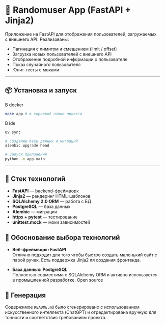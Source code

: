 # 👥 Randomuser App (FastAPI + Jinja2)

Приложение на FastAPI для отображения пользователей, загружаемых с внешнего API. Реализованы:

- Пагинация с лимитом и смещением (limit / offset)
- Загрузка новых пользователей с внешнего API
- Отображение подробной информации о пользователе
- Показ случайного пользователя
- Юнит-тесты с моками

---

## 📦 Установка и запуск
В docker
```bash
make app # в корневой папке проекта
```
В ide
```bash
uv sync

# Создание базы данных и миграций
alembic upgrade head

# Запуск приложения
python -m app.main
```
---

## 🚀 Стек технологий

- **FastAPI** — backend-фреймворк
- **Jinja2** — рендеринг HTML-шаблонов
- **SQLAlchemy 2.0 ORM** — работа с БД
- **PostgreSQL** — база данных
- **Alembic** — миграции
- **httpx + pytest** — тестирование
- **unittest.mock** — моки зависимостей

## 🧠 Обоснование выбора технологий

- **Веб-фреймворк: FastAPI**  
  Отлично подходит для того чтобы быстро создать маленький сайт с парой ручек. Есть поддержка Jinja2 ля создания фронтенда.

- **База данных: PostgreSQL**  
  Полностью совместима с SQLAlchemy ORM и активно используется в промышленной разработке. Open source


## 🤖 Генерация

Содержимое `README.md` было сгенерировано с использованием искусственного интеллекта (ChatGPT) и отредактирована вручную для точности и соответствия требованиям проекта.
